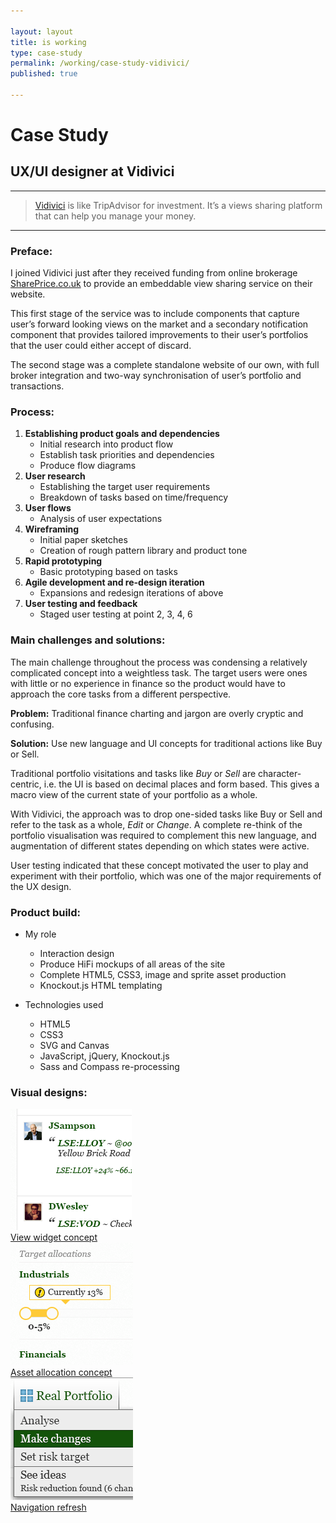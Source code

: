 ```yaml
---

layout: layout
title: is working
type: case-study
permalink: /working/case-study-vidivici/
published: true

---
```


# Case Study

## UX/UI designer at Vidivici

***

> [Vidivici](http://vidivici.com) is like TripAdvisor for investment. It’s a views sharing platform that can help you manage your money.

***

### Preface:

I joined Vidivici just after they received funding from online brokerage [SharePrice.co.uk](http://www.shareprice.co.uk) to provide an embeddable view sharing service on their website.

This first stage of the service was to include components that capture user’s forward looking views on the market and a secondary notification component that provides tailored improvements to their user’s portfolios that the user could either accept of discard.

The second stage was a complete standalone website of our own, with full broker integration and two-way synchronisation of user’s portfolio and transactions.

### Process:

1. **Establishing product goals and dependencies**
	+ Initial research into product flow
	+ Establish task priorities and dependencies
	+ Produce flow diagrams
2. **User research**
	+ Establishing the target user requirements
	+ Breakdown of tasks based on time/frequency
3. **User flows**
	+ Analysis of user expectations
4. **Wireframing**
	+ Initial paper sketches
	+ Creation of rough pattern library and product tone
5. **Rapid prototyping**
	+ Basic prototyping based on tasks
6. **Agile development and re-design iteration**
	+ Expansions and redesign iterations of above
7. **User testing and feedback**
	+ Staged user testing at point 2, 3, 4, 6


### Main challenges and solutions:

The main challenge throughout the process was condensing a relatively complicated concept into a weightless task. The target users were ones with little or no experience in finance so the product would have to approach the core tasks from a different perspective.

**Problem:** Traditional finance charting and jargon are overly cryptic and confusing.

**Solution:** Use new language and UI concepts for traditional actions like Buy or Sell.

Traditional portfolio visitations and tasks like *Buy* or *Sell* are character-centric, i.e. the UI is based on decimal places and form based. This gives a macro view of the current state of your portfolio as a whole.

With Vidivici, the approach was to drop one-sided tasks like Buy or Sell and refer to the task as a whole, *Edit* or *Change*. A complete re-think of the portfolio visualisation was required to complement this new language, and augmentation of different states depending on which states were active.

User testing indicated that these concept motivated the user to play and experiment with their portfolio, which was one of the major requirements of the UX design.


### Product build:

* My role
	* Interaction design
	* Produce HiFi mockups of all areas of the site
	* Complete HTML5, CSS3, image and sprite asset production
	* Knockout.js HTML templating

* Technologies used
	* HTML5
	* CSS3
	* SVG and Canvas
	* JavaScript, jQuery, Knockout.js
	* Sass and Compass re-processing


### Visual designs:

<div class="external-images" id="images">
	<a href="/working/case-study-vidivici/screenshot-view-widget-concept/">
		<img src="/im/case-study/vidivici/crop/vidivici-view-widget-concept.png" alt="Image of view widget concept.">
		<div>View widget concept</div>
	</a>
	<a href="/working/case-study-vidivici/screenshot-asset-allocation-concept/">
		<img src="/im/case-study/vidivici/crop/vidivici-asset-allocation.png" alt="Image of asset allocation.">
		<div>Asset allocation concept</div>
	</a>
	<a href="/working/case-study-vidivici/screenshot-navigation-refresh/">
		<img src="/im/case-study/vidivici/crop/vidivici-navigation-refresh.png" alt="Image of navigation.">
		<div>Navigation refresh</div>
	</a>
<!-- 	<a href="/working/case-study-vidivici/screenshot-portfolio-analysis/"><img src="/im/case-study/vidivici/crop/vidivici-portfolio-analysis.png" alt="Image of portfolio analysis."></a>
	<a href="/working/case-study-vidivici/screenshot-portfolio-holdings/"><img src="/im/case-study/vidivici/crop/vidivici-portfolio-holdings.png" alt="Image of portfolio-holdings."></a>
	
	<a href="/working/case-study-vidivici/screenshot-views-chart/"><img src="/im/case-study/vidivici/crop/vidivici-views-chart.png" alt="Image of views chart."></a>
	<a href="/working/case-study-vidivici/screenshot-inline-portfolio-editing/"><img src="/im/case-study/vidivici/crop/vidivici-inline-portfolio-editing.png" alt="Image of inline porfolio editing."></a> -->
</div>


***

**If you have any further questions about my role at Vidivici or my process please feel free to contact me.**

{% include contact-blob.md %}

***
